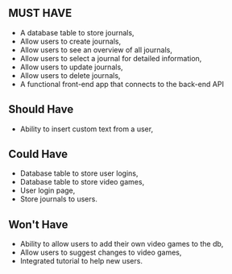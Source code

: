 ## MUST HAVE
- A database table to store journals,
- Allow users to create journals,
- Allow users to see an overview of all journals,
- Allow users to select a journal for detailed information,
- Allow users to update journals,
- Allow users to delete journals,
- A functional front-end app that connects to the back-end API

## Should Have
- Ability to insert custom text from a user,

## Could Have
- Database table to store user logins,
- Database table to store video games,
- User login page,
- Store journals to users. 

## Won't Have
- Ability to allow users to add their own video games to the db,
- Allow users to suggest changes to video games,
- Integrated tutorial to help new users.